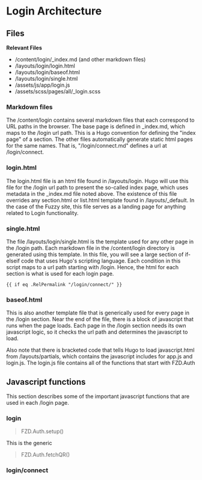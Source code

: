 # Login Architecture


## Files

**Relevant Files**

* /content/login/_index.md (and other markdown files)
* /layouts/login/login.html
* /layouts/login/baseof.html
* /layouts/login/single.html
* /assets/js/app/login.js
* /assets/scss/pages/all/_login.scss

### Markdown files

The /content/login contains several markdown files that each correspond to URL paths in the browser. The base page is defined in _index.md, which maps to the /login url path. This is a Hugo convention for defining the "index page" of a section. The other files automatically generate static html pages for the same names. That is, "/login/connect.md" defines a url at /login/connect. 

### login.html

The login.html file is an html file found in /layouts/login. Hugo will use this file for the /login url path to present the so-called index page, which uses metadata in the \_index.md file noted above. The existence of this file overrides any section.html or list.html template found in /layouts/_default. In the case of the Fuzzy site, this file serves as a landing page for anything related to Login functionality. 

### single.html

The file /layouts/login/single.html is the template used for any other page in the /login path. Each markdown file in the /content/login directory is generated using this template. In this file, you will see a large section of if-elseif code that uses Hugo's scripting language. Each condition in this script maps to a url path starting with /login. Hence, the html for each section is what is used for each login page. 

	{{ if eq .RelPermalink "/login/connect/" }}
	
	
### baseof.html

This is also another template file that is generically used for every page in the /login section. Near the end of the file, there is a block of javascript that runs when the page loads. Each page in the /login section needs its own javascript logic, so it checks the url path and determines the javascript to load. 

Also note that there is bracketed code that tells Hugo to load javascript.html from /layouts/partials, which contains the javascript includes for app.js and login.js. The login.js file contains all of the functions that start with FZD.Auth

## Javascript functions

This section describes some of the important javascript functions that are used in each /login page.

### login 

> FZD.Auth.setup()

This is the generic 

> FZD.Auth.fetchQR()





### login/connect



	